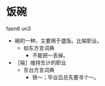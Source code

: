 



# 饭碗
faen6 un3
+ 碗的一种，主要用于盛饭。比喻职业。
  * 如东方言词典
    - 不能把～丢掉。
+ ［喻］维持生计的职业
  * 东台方言词典
    - 铁～；毕业后总先要寻个～。
